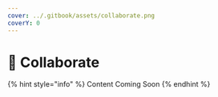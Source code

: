 ```yaml
---
cover: ../.gitbook/assets/collaborate.png
coverY: 0
---
```


# 🤝 Collaborate



{% hint style="info" %}
Content Coming Soon
{% endhint %}
